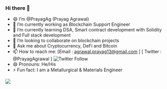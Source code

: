 ### Hi there 👋
 
 
- 😄 I’m @PrayagAg (Prayag Agrawal)  
- 🔭 I’m currently working as Blockchain Support Engineer
- 🌱 I’m currently learning DSA, Smart contract development with Solidity and Full stack development
- 👯 I’m looking to collaborate on blockchain projects
- 💬 Ask me about Cryptocurrency, DeFi and Bitcoin
- 📫 How to reach me: [Email : agrawal.prayag13@gmail.com ] [ Twitter : @PrayagAgrawal ] <img alt="Twitter Follow" src="https://img.shields.io/twitter/follow/PrayagAgrawal?logo=Twitter&style=plastic">
- 😄 Pronouns: He/His
- ⚡ Fun fact: I am a Metallurgical & Materials Engineer




<img src = "https://github-readme-stats.vercel.app/api?username=pgagrwl">
